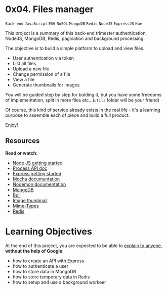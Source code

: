 # 0x04. Files manager
`Back-end` `JavaScript` `ES6` `NoSQL` `MongoDB` `Redis` `NodeJS` `ExpressJS` `Kue`

This project is a summary of this back-end trimester:authentication, NodeJS, MongoDB, Redis, pagination and background processing.

The objective is to build a simple platform to upload and view files.
- User authentication via token
- List all files
- Upload a new file
- Change permission of a file
- View a file
- Generate thumbnails for images

You will be guided step by step for bulding it, but you have some freedoms of implementation, split in more files etc...(`utils` folder will be your friend)

Of course, this kind of service already exists in the real life - it's a learning purpose to assemble each of piece and build a full product.

Enjoy!

## Resources
**Read or watch:**
- [Node JS getting started](https://nodejs.org/en/learn/getting-started/introduction-to-nodejs)
- [Process API doc](https://node.readthedocs.io/en/latest/api/process/)
- [Express getting started](https://expressjs.com/en/starter/installing.html)
- [Mocha documentation](https://mochajs.org/)
- [Nodemon documentation](https://github.com/remy/nodemon#nodemon)
- [MongoDB](https://github.com/mongodb/node-mongodb-native)
- [Bull](https://github.com/OptimalBits/bull)
- [Image thumbnail](https://www.npmjs.com/package/image-thumbnail)
- [Mime-Types](https://www.npmjs.com/package/mime-types)
- [Redis](https://github.com/redis/node-redis)

# Learning Objectives
At the end of this project, you are expected to be able to [explain to anyone](https://fs.blog/feynman-learning-technique/), **without the help of Google**:
- how to create an API with Express
- how to authenticate a user
- how to store data in MongoDB
- how to store temporary data in Redis
- how to setup and use a background workeer
